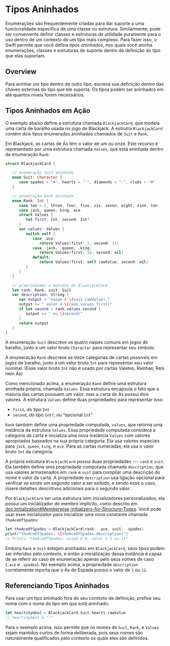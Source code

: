 

# Tipos Aninhados

Enumerações são frequentemente criadas para dar suporte a uma funcionalidade especifica de uma classe ou estrutura.
Similarmente, pode ser conveniente definir classes e estruturas de utilidade
puramente para o uso dentro de um contexto de um tipo mais complexo.
Para fazer isso, o Swift permite que você defina *tipos aninhados*,
nos quais você aninha enumerações, classes e estruturas de suporte
dentro da definição do tipo que elas suportam.

## Overview

Para aninhar um tipo dentro de outro tipo,
escreva sua definição dentro das chaves externas do tipo que ele suporta.
Os tipos podem ser aninhados em até quantos níveis forem necessários.

## Tipos Aninhados em Ação

O exemplo abaixo define a estrutura chamada `BlackjackCard`,
que modela uma carta de baralho usada no jogo de Blackjack.
A estrutra `BlackjackCard` contém dois tipos enumerados aninhados
chamados de `Suit` e `Rank`.

Em Blackjack, as cartas de Ás têm o valor de um ou onze.
Este recurso é representado por uma estrutura chamada `Values`,
que está aninhada dentro da enumeração `Rank`:

```swift
struct BlackjackCard {

   // enumeração Suit aninhada
   enum Suit: Character {
      case spades = "♠", hearts = "♡", diamonds = "♢", clubs = "♣"
   }

   // enumeração Rank aninhada
   enum Rank: Int {
      case two = 2, three, four, five, six, seven, eight, nine, ten
      case jack, queen, king, ace
      struct Values {
         let first: Int, second: Int?
      }
      var values: Values {
         switch self {
            case .ace:
               return Values(first: 1, second: 11)
            case .jack, .queen, .king:
               return Values(first: 10, second: nil)
            default:
               return Values(first: self.rawValue, second: nil)
         }
      }
   }

   // propriedades e metodos de BlackjackCard 
   let rank: Rank, suit: Suit
   var description: String {
      var output = "naipe é \(suit.rawValue),"
      output += " valor é \(rank.values.first)"
      if let second = rank.values.second {
         output += " ou \(second)"
      }
      return output
   }
}
```






A enumeração `Suit` descreve os quatro naipes comuns em jogos de baralho,
junto a um valor bruto `Character` para representar seu símbolo.
 
A enumeração `Rank` descreve as treze categorias de cartas possíveis em jogos de baralho,
junto a um valor bruto `Int` para representar seu valor nominal.
(Esse valor bruto `Int` não é usado por cartas Valetes, Rainhas, Reis nem Ás)
 
Como mencionado acima, a enumeração `Rank` define
uma estrutura aninhada própria, chamada `Values`.
Essa estrutura encapsula o fato que a maioria das cartas possuem um valor,
mas a carta de Ás possui dois valores.
A estrutura `Values` define duas propriedades para representar isso:
 
- `first`, do tipo `Int`
- `second`, do tipo `Int?`, ou “opcional `Int`”

`Rank` também define uma propriedade computada, `values`,
que retorna uma instância da estrutura `Values`.
Essa propriedade computada considera a categoria da carta
e inicializa uma nova instância `Values` com valores apropriados baseados na sua própria categoria.
Ela usa valores especiais para `jack`, `queen`, `king`, e `ace`. 
Para as cartas numeradas, ela usa o valor bruto `Int` da categoria.

A própria estrutura `BlackjackCard` possui duas propriedades --- `rank` e `suit`.
Ela também define uma propriedade computada chamada `description`,
que usa valores armazenados em `rank` e `suit` para compilar
uma descrição do nome e valor da carta.
A propriedade `description` usa ligação opcional para verificar se existe
um segundo valor a ser exibido, e sendo esse o caso,
insere detalhes descritivos adicionais para o segundo valor.

Por `BlackjackCard` ser uma estrutura sem inicializadores personalizados,
ela possui um inicializador de membro implícito,
como descrito em <doc:Initialization#Memberwise-Initializers-for-Structure-Types>.
Você pode usar esse inicializador para inicializar uma nova constante chamada `theAceOfSpades`: 

```swift
let theAceOfSpades = BlackjackCard(rank: .ace, suit: .spades)
print("theAceOfSpades: \(theAceOfSpades.description)")
// Prints "theAceOfSpades: naipe é ♠, valor é 1 ou 11"
```




Embora `Rank` e `Suit` estejam aninhados em `BlackjackCard`,
seus tipos podem ser inferidos pelo contexto,
e então a inicialização dessa instância é capaz de se referir ao caso de enumeração
apenas pelo seus nomes de caso (`.ace` e `.spades`).
No exemplo acima, a propriedade `description` corretamente reporta que
o Ás de Espada possui o valor de `1` ou `11`.

## Referenciando Tipos Aninhados

Para usar um tipo aninhado fora do seu contexto de definição,
prefixe seu nome com o nome do tipo em que está aninhado:

```swift
let heartsSymbol = BlackjackCard.Suit.hearts.rawValue
// heartsSymbol é "♡"
```




Para o exemplo acima,
isso permite que os nomes de `Suit`, `Rank`, e `Values` sejam mantidos curtos de forma deliberada,
pois seus nomes são naturalmente qualificados pelo contexto os quais eles são definidos.



